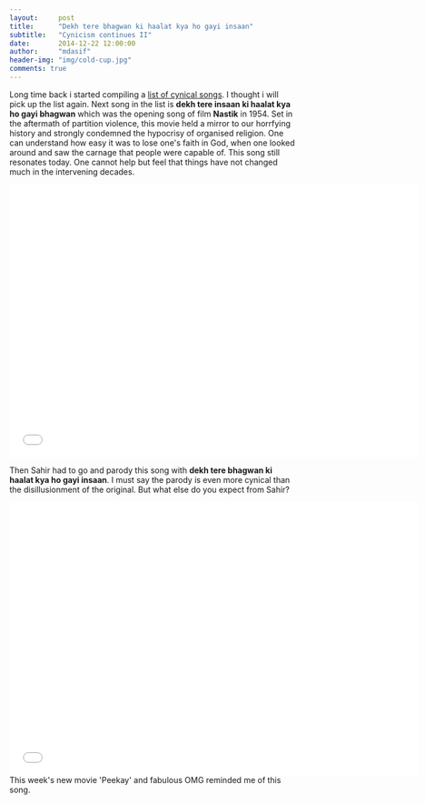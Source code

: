 ```yaml
---
layout:     post
title:      "Dekh tere bhagwan ki haalat kya ho gayi insaan"
subtitle:   "Cynicism continues II"
date:       2014-12-22 12:00:00
author:     "mdasif"
header-img: "img/cold-cup.jpg"
comments: true
---
```


<p> 
	Long time back i started compiling a <a href="http://md-asif.blogspot.com/2013/06/cynical-songs.html" target="_blank"> list of cynical songs</a>. I thought i will pick up the list again. Next song in the list is <b>dekh tere insaan ki haalat kya ho gayi bhagwan</b> which was the opening song of film <b>Nastik</b> in 1954. Set in the aftermath of partition violence, this movie held a mirror to our horrfying history and strongly condemned the hypocrisy of organised religion. One can understand how easy it was to lose one's faith in God, when one looked around and saw the carnage that people were capable of. This song still resonates today. One cannot help but feel that things have not changed much in the intervening decades. 
</p>

<iframe width="720" height="480" src="//www.youtube.com/embed/1_5LLtxAB4I" frameborder="0" allowfullscreen></iframe>

<p>Then Sahir had to go and parody this song with <b>dekh tere bhagwan ki haalat kya ho gayi insaan</b>. I must say the parody is even more cynical than the disillusionment of the original. But what else do you expect from Sahir?</p>

<iframe width="720" height="480" src="//www.youtube.com/embed/ONhVXPh_kvQ" frameborder="0" allowfullscreen></iframe>
<span class="caption text-muted">This week's new movie 'Peekay' and fabulous OMG reminded me of this song.</span>
